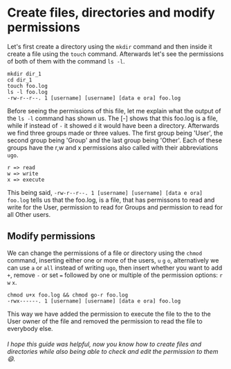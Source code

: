 # Create files, directories and modify permissions
Let's first create a directory using the `mkdir` command and then inside it create a file using the `touch` command.
Afterwards let's see the permissions of both of them with the command `ls -l`.
```
mkdir dir_1
cd dir_1
touch foo.log
ls -l foo.log
-rw-r--r--. 1 [username] [username] [data e ora] foo.log
```
Before seeing the permissions of this file, let me explain what the output of the `ls -l` command has shown us. The [-] shows that this foo.log is a file, while if instead of `-` it showed `d` it would have been a directory. Afterwards we find three groups made or three values.
The first group being 'User', the second group being 'Group' and the last group being 'Other'. Each of these groups have the r,w and x permissions also called with their abbreviations `ugo`.
```
r => read
w => write
x => execute
```
This being said, `-rw-r--r--. 1 [username] [username] [data e ora] foo.log` tells us that the foo.log, is a file, that has permissons to read and write for the User, permission to read for Groups and permission to read for all Other users.
## Modify permissions
We can change the permissions of a file or directory using the `chmod` command, inserting either one or more of the users, `u` `g` `o`, alternatively we can use `a` or `all` instead of writing `ugo`, then insert whether you want to add `+`, remove `-` or set `=` followed by one or multiple of the permission options: `r` `w` `x`.
```
chmod u+x foo.log && chmod go-r foo.log
-rwx------. 1 [username] [username] [data e ora] foo.log
```
This way we have added the permission to execute the file to the to the User owner of the file and removed the permission to read the file to everybody else.
###### I hope this guide was helpful, now you know how to create files and directories while also being able to check and edit the permission to them 😄.
